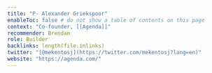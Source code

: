 ```yaml
---
title: "P- Alexander Griekspoor"
enableToc: false # do not show a table of contents on this page
context: "Co-founder, [[Agenda]]"
recommender: Brendan
role: Builder
backlinks: length(file.inlinks) 
twitter: "[@mekentosj](https://twitter.com/mekentosj?lang=en)"
website: "https://agenda.com/"
---
```


